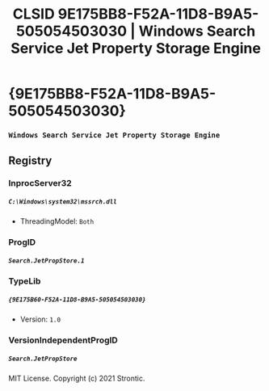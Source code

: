 ﻿---
title: "CLSID 9E175BB8-F52A-11D8-B9A5-505054503030 | Windows Search Service Jet Property Storage Engine"
excerpt: What is COM-Object CLSID 9E175BB8-F52A-11D8-B9A5-505054503030?
---

# {9E175BB8-F52A-11D8-B9A5-505054503030}

### `Windows Search Service Jet Property Storage Engine`

## Registry


### InprocServer32

##### `C:\Windows\system32\mssrch.dll`
* ThreadingModel: `Both`

### ProgID

##### `Search.JetPropStore.1`

### TypeLib

##### `{9E175B60-F52A-11D8-B9A5-505054503030}`
* Version: `1.0`

### VersionIndependentProgID

##### `Search.JetPropStore`

MIT License. Copyright (c) 2021 Strontic.


